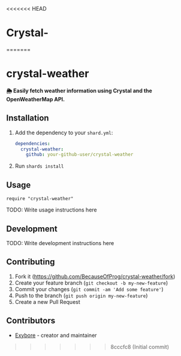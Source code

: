 <<<<<<< HEAD
# Crystal-
=======
# crystal-weather

**🌦 Easily fetch weather information using Crystal and the OpenWeatherMap API.**

## Installation

1. Add the dependency to your `shard.yml`:

   ```yaml
   dependencies:
     crystal-weather:
       github: your-github-user/crystal-weather
   ```

2. Run `shards install`

## Usage

```crystal
require "crystal-weather"
```

TODO: Write usage instructions here

## Development

TODO: Write development instructions here

## Contributing

1. Fork it (<https://github.com/BecauseOfProg/crystal-weather/fork>)
2. Create your feature branch (`git checkout -b my-new-feature`)
3. Commit your changes (`git commit -am 'Add some feature'`)
4. Push to the branch (`git push origin my-new-feature`)
5. Create a new Pull Request

## Contributors

- [Exybore](https://github.com/exybore) - creator and maintainer
>>>>>>> 8cccfc8 (Initial commit)

